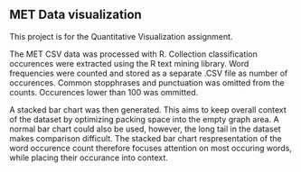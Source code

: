## MET Data visualization

This project is for the Quantitative Visualization assignment.

The MET CSV data was processed with R. Collection classification occurences were
extracted using the R text mining library. Word frequencies were counted
and stored as a separate .CSV file as number of occurences.
Common stopphrases and punctuation was omitted from the counts.
Occurences lower than 100 was ommitted.

A stacked bar chart was then generated. This aims to keep overall context
of the dataset by optimizing packing space into the empty graph area.
A normal bar chart could also be used, however, the long tail in the dataset 
makes comparison difficult. 
The stacked bar chart respresentation of the word occurence count therefore
focuses attention on most occuring words, while placing their occurance into context.
 



